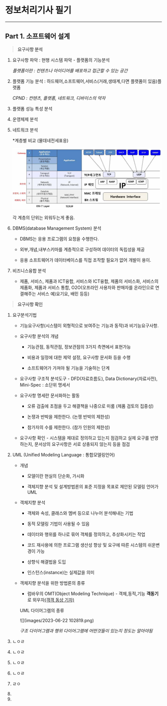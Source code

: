 # 정보처리기사 필기

---

## Part 1. 소프트웨어 설계

> **요구사항 분석**

1. 요구사항 파악 : 현행 시스템 파악 - 플랫폼의 기능분석
   
   *플랫폼이란 : 컨텐츠나 아이디어를 배포하고 접근할 수 있는 공간*

2. 플랫폼 기능 분석 : 하드웨어,소프트웨어,서비스(거래,생태계,다면 플랫폼이 있음)플랫폼
   
   *CPND : 컨텐츠, 플랫폼, 네트워크, 디바이스의 약자*

3. 플랫폼 성능 특성 분석

4. 운영체제 분석

5. 네트워크 분석
   
   *계층별 비교 (물데네전세표응)
   
   ![](images/2023-06-20-13-03-59-image.png)
   
   각 계층의 단위는 외워두는게 좋음.

6. DBMS(database Management System) 분석
   
   - DBMS는 응용 프로그램의 요청을 수행한다.
   
   - 외부,개념,내부스키마를 계층적으로 구성하여 데이터의 독립성을 제공
   
   - 응용 소프트웨어가 데이터베이스를 직접 조작할 필요가 없어 개발이 용이.

7. 비즈니스융합 분석
   
   - 제품, 서비스,  제품과 ICT융합, 서비스와 ICT융합, 제품의 서비스화, 서비스의 제품화, 제품과 서비스 통합, O2O(오프라인 사용자와 판매자를 온라인으로 연결해주는 서비스 예)요기요, 배민 등등)

> **요구사항 확인**

1. 요구분석기법
   
   - 기능요구사항(시스템이 외형적으로 보여주는 기능과 동작)과 비기능요구사항.
   
   - 요구사항 분석의 개념
     
     - 기능관점, 동적관점, 정보관점의 3가지 측면에서 표현가능
     
     - 비용과 일정에 대한 제약 설정, 요구사항 문서화 등을 수행
     
     - 소프트웨어가 가져야 될 기능을 기술하는 단계
   
   - 요구사항 구조적 분석도구 - DFD(자료흐름도), Data Dictionary(자료사전), Mini-Spec : 소단위 명세서
   
   - 요구사항 명세란 문서화하는 활동
     
     - 오류 검출에 초점을 두고 해결책을 나중으로 미룸 (제품 검토의 집중성)
     
     - 논쟁과 반박을 제한한다. (논쟁 반박의 제한성)
     
     - 참가자의 수를 제한한다. (참가 인원의 제한성)
   
   - 요구사항 확인 - 시스템을 제대로 정의하고 있는지 점검하고 실제 요구를 반영하는지, 문서상의 요구사항은 서로 상충되지 않는지 등을 점검

2. UML (Unified Modeling Language : 통합모델링언어)
   
   - 개념
     
     - 모델이란 현실의 단순화, 가시화
     
     - 객체지향 분석 및 설계방법론의 표준 지정을 목표로 제안된 모델링 언어가 UML
   
   - 객체지향 분석
     
     - 객체와 속성, 클래스와 멤버 등으로 나누어 분석해내는 기법
     
     - 동적 모델링 기법이 사용될 수 있음
     
     - 데이터와 행위를 하나로 묶어 객체를 정의하고, 추상화시키는 작업
     
     - 코드 재사용에 의한 프로그램 생산성 향상 및 요구에 따른 시스템의 쉬운변경이 가능
     
     - 상향식 해결법을 도입
     
     - 인스턴스(instance)는 실제값을 의미
   
   - 객체지향 분석을 위한 방법론의 종류
     
     - 럼바우의 OMT(Object Modeling Technique) - 객체,동적,기능 **객동기**로 외우자<u>(객객 동상 기자)</u>
     
     UML 다이어그램의 종류
     
     ![](images/2023-06-22 102819.png)
     
     *구조 다이어그램과 행위 다이어그램에 어떤것들이 있는지 정도는 알아야됨*

3. ㄴㅇㄹ

4. ㄴㅇㄹ

5. ㄴㅇㄹ

6. ㄴㅇㄹ

7. ㄹㅇ

8. 

9. 
